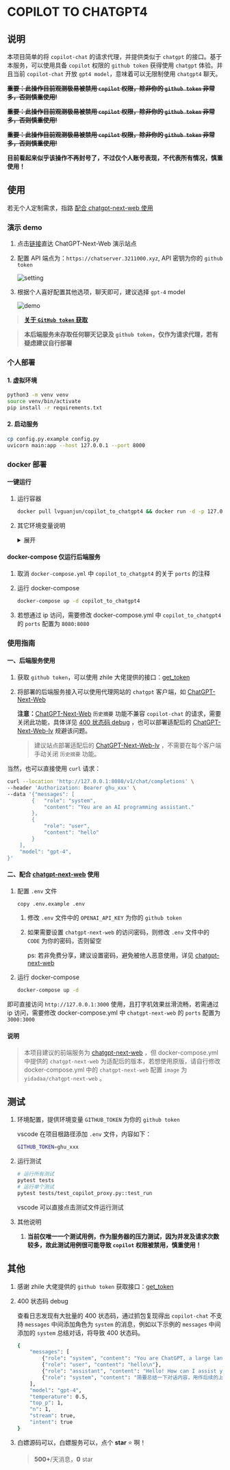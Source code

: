 # COPILOT TO CHATGPT4

## 说明

本项目简单的将 `copilot-chat` 的请求代理，并提供类似于 `chatgpt` 的接口。基于本服务，可以使用具备 `copilot` 权限的 `github token` 获得使用 `chatgpt` 体验。并且当前 `copilot-chat` 开放 `gpt4 model`，意味着可以无限制使用 `chatgpt4` 聊天。

~~**重要：此操作目前观测极易被禁用 `copilot` 权限，除非你的 `github token` 非常多，否则慎重使用!**~~

~~**重要：此操作目前观测极易被禁用 `copilot` 权限，除非你的 `github token` 非常多，否则慎重使用!**~~

~~**重要：此操作目前观测极易被禁用 `copilot` 权限，除非你的 `github token` 非常多，否则慎重使用!**~~

**目前看起来似乎该操作不再封号了，不过仅个人账号表现，不代表所有情况，慎重使用！**

## 使用

若无个人定制需求，指路 [配合 chatgpt-next-web 使用](#二配合-chatgpt-next-web-使用)

### 演示 demo

1. 点击[链接](https://chat.3211000.xyz)直达 ChatGPT-Next-Web 演示站点

2. 配置 API 端点为：`https://chatserver.3211000.xyz`, API 密钥为你的 `github token`

   ![setting](readme/setting.png)

3. 根据个人喜好配置其他选项，聊天即可，建议选择 `gpt-4` model

   ![demo](readme/demo.png)

> [**关于 `GitHub token` 获取**](#其他)

> **本后端服务未存取任何聊天记录及 `github token`，仅作为请求代理，若有疑虑建议自行部署**

### 个人部署

#### 1. 虚拟环境

```bash
python3 -m venv venv
source venv/bin/activate
pip install -r requirements.txt
```

#### 2. 启动服务

```bash
cp config.py.example config.py
uvicorn main:app --host 127.0.0.1 --port 8000
```

### docker 部署

#### 一键运行

1. 运行容器

   ```bash
   docker pull lvguanjun/copilot_to_chatgpt4 && docker run -d -p 127.0.0.1:8080:8080 -e SALT=your_salt --name copilot_to_chatgpt4 lvguanjun/copilot_to_chatgpt4
   ```

2. 其它环境变量说明

   <details>

   <summary>展开</summary>

   - `COPILOT_CHAT_URL`: `copilot-chat` 服务地址，默认为 `https://api.githubcopilot.com/chat/completions`
   - `COPILOT_CHAT_ROUTE`: 代替出来的 `chat` 路由，默认为 `/v1/chat/completions`
   - `GITHUB_TOKEN_URL`: `github token` 获取接口，默认为 `https://api.github.com/copilot_internal/v2/token`
   - `SALT`: 用于生成 `vscode machine_id` 的盐值，若 `github token` 非个人使用建议设置，避免 id 相同撞车

   </details>

#### docker-compose 仅运行后端服务

1. 取消 `docker-compose.yml` 中 `copilot_to_chatgpt4` 的关于 `ports` 的注释
2. 运行 docker-compose

   ```bash
   docker-compose up -d copilot_to_chatgpt4
   ```
3. 若想通过 ip 访问，需要修改 docker-compose.yml 中 `copilot_to_chatgpt4` 的 `ports` 配置为 `8080:8080`

### 使用指南

#### 一、后端服务使用

1. 获取 `github token`，可以使用 zhile 大佬提供的接口：[get_token](https://cocopilot.org/copilot/token)

2. 将部署的后端服务接入可以使用代理网站的 `chatgpt` 客户端，如 [ChatGPT-Next-Web](https://github.com/Yidadaa/ChatGPT-Next-Web)

   **注意：**[ChatGPT-Next-Web](https://github.com/Yidadaa/ChatGPT-Next-Web) `历史摘要` 功能不兼容 `copilot-chat` 的请求，需要关闭此功能，具体详见 [400 状态码 debug](#其他) ，也可以部署适配后的 [ChatGPT-Next-Web-lv](https://github.com/lvguanjun/ChatGPT-Next-Web) 规避该问题。

   > 建议站点部署适配后的 [ChatGPT-Next-Web-lv](https://github.com/lvguanjun/ChatGPT-Next-Web) ，不需要在每个客户端手动关闭 `历史摘要` 功能。

当然，也可以直接使用 `curl` 请求：

```bash
curl --location 'http://127.0.0.1:8080/v1/chat/completions' \
--header 'Authorization: Bearer ghu_xxx' \
--data '{"messages": [
        {   "role": "system",
            "content": "You are an AI programming assistant."
        },
        {
            "role": "user",
            "content": "hello"
        }
    ],
    "model": "gpt-4",
}'
```

#### 二、配合 [chatgpt-next-web](https://github.com/ChatGPTNextWeb/ChatGPT-Next-Web) 使用

1. 配置 `.env` 文件

   ```bash
   copy .env.example .env
   ```

    1. 修改 `.env` 文件中的 `OPENAI_API_KEY` 为你的 `github token`

    2. 如果需要设置 `chatgpt-next-web` 的访问密码，则修改 `.env` 文件中的 `CODE` 为你的密码，否则留空

        ps: 若非免费分享，建议设置密码，避免被他人恶意使用，详见 [chatgpt-next-web](https://github.com/ChatGPTNextWeb/ChatGPT-Next-Web/blob/main/README_CN.md#%E7%8E%AF%E5%A2%83%E5%8F%98%E9%87%8F)

2. 运行 docker-compose

   ```bash
   docker-compose up -d
   ```

即可直接访问 `http://127.0.0.1:3000` 使用，且打字机效果丝滑流畅，若需通过 ip 访问，需要修改 docker-compose.yml 中 `chatgpt-next-web` 的 `ports` 配置为 `3000:3000`

#### 说明

> 本项目建议的前端服务为 [chatgpt-next-web](https://github.com/ChatGPTNextWeb/ChatGPT-Next-Web) ，但 docker-compose.yml 中提供的 `chatgpt-next-web` 为适配后的版本，若想使用原版，请自行修改 docker-compose.yml 中的 `chatgpt-next-web` 配置 `image` 为 `yidadaa/chatgpt-next-web` 。

## 测试

1. 环境配置，提供环境变量 `GITHUB_TOKEN` 为你的 `github token`

   vscode 在项目根路径添加 `.env` 文件，内容如下：

   ```bash
   GITHUB_TOKEN=ghu_xxx
   ```

2. 运行测试

   ```bash
   # 运行所有测试
   pytest tests
   # 运行单个测试
   pytest tests/test_copilot_proxy.py::test_run
   ```

   vscode 可以直接点击测试文件运行测试

3. 其他说明

   1. **当前仅唯一一个测试用例，作为服务器的压力测试，因为并发及请求次数较多，故此测试用例很可能导致 `copilot` 权限被禁用，慎重使用！**

## 其他

1. 感谢 zhile 大佬提供的 `github token` 获取接口：[get_token](https://cocopilot.org/copilot/token)

2. 400 状态码 debug

   查看日志发现有大批量的 400 状态码，通过抓包复现得出 `copilot-chat` 不支持 `messages` 中间添加角色为 `system` 的消息，例如以下示例的 `messages` 中间添加的 `system` 总结对话，将导致 400 状态码。

   ```bash
   {
       "messages": [
           {"role": "system", "content": "You are ChatGPT, a large language model trained by OpenAI.\nCarefully heed the user's instructions. \nRespond using Markdown."},
           {"role": "user", "content": "hello\n"},
           {"role": "assistant", "content": "Hello! How can I assist you today?\n"},
           {"role": "system", "content": "简要总结一下对话内容，用作后续的上下文提示 prompt，控制在 200 字以内"}
       ],
       "model": "gpt-4",
       "temperature": 0.5,
       "top_p": 1,
       "n": 1,
       "stream": true,
       "intent": true
   }
   ```

3. 白嫖源码可以，白嫖服务可以，点个 **star** :star: 啊！

   > **500+**/天消息，**0** star

